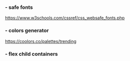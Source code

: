 ### - safe fonts
https://www.w3schools.com/cssref/css_websafe_fonts.php

### - colors generator
https://coolors.co/palettes/trending

### - flex child containers


